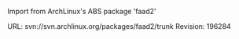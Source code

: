 Import from ArchLinux's ABS package 'faad2'

URL: svn://svn.archlinux.org/packages/faad2/trunk
Revision: 196284
